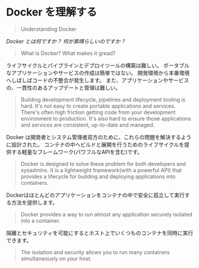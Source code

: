 # Docker を理解する 
>Understanding Docker

*Docker とは何ですか？ 何が素晴らしいのですか？*
>What is Docker? What makes it gread?

ライフサイクルとパイプラインとデプロイツールの構築は難しい。
ポータブルなアプリケーションやサービスの作成は簡単ではない。
開発環境から本番環境へしばしばコードの不整合が発生します。
また、アプリケーションやサービスの、一貫性のあるアップデートと管理は難しい。
>Building development lifecycle, pipelines and deployment tooling is hard.
>It's not easy to create portable applications and services.
>There's often high friction getting code from your development environment to production.
>It's also hard to ensure those applications and services are consistent, up-to-date and managed.

Docker は開発者とシステム管理者双方のために、これらの問題を解決するように設計された。
コンテナの中へビルドと展開を行うためのライフサイクルを提供する軽量なフレームワーク(パワフルなAPIを含む)です。
>Docker is designed to solve these problem for both developers and sysadmins.
>It is a lightweight framework(with a powerful API) that provides a lifecycle for building and deploying applications into containers.

Dockerはほとんどのアプリケーションをコンテナの中で安全に孤立して実行する方法を提供します。
>Docker provides a way to run almost any application securely isolated into a container.

隔離とセキュリティを可能にするとホスト上でいくつものコンテナを同時に実行できます。
>The isolation and security allows you to run many containers simultaneously on your host.


